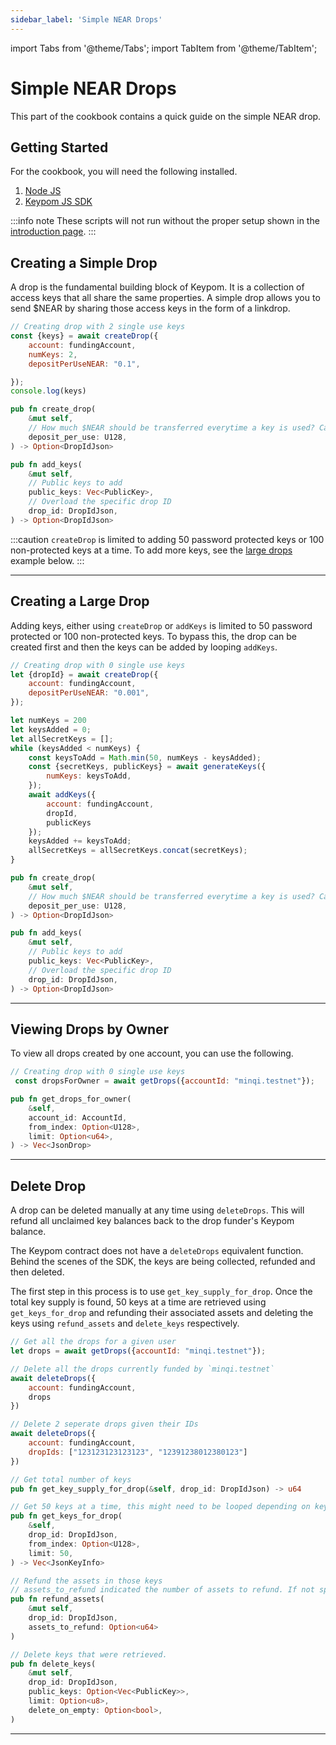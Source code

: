 ```yaml
---
sidebar_label: 'Simple NEAR Drops'
---
```

import Tabs from '@theme/Tabs';
import TabItem from '@theme/TabItem';

# Simple NEAR Drops
This part of the cookbook contains a quick guide on the simple NEAR drop.
## Getting Started
For the cookbook, you will need the following installed. 
1. [Node JS](https://docs.npmjs.com/downloading-and-installing-node-js-and-npm)  
2. [Keypom JS SDK](https://github.com/keypom/keypom-js#getting-started)


:::info note
These scripts will not run without the proper setup shown in the [introduction page](../welcome.md#connection-to-near-and-initializing-the-sdk).
:::

## Creating a Simple Drop
A drop is the fundamental building block of Keypom. It is a collection of access keys that all share the same properties. A simple drop allows you to send $NEAR by sharing those access keys in the form of a linkdrop. 

<Tabs>
<TabItem value="SDK" label="🔑 Keypom SDK">

```js
// Creating drop with 2 single use keys
const {keys} = await createDrop({
    account: fundingAccount,
    numKeys: 2,
    depositPerUseNEAR: "0.1",

});
console.log(keys)
```

</TabItem>
<TabItem value="CONTRACT" label="🦀 Rust Function Prototypes">

```rust
pub fn create_drop(
    &mut self,
    // How much $NEAR should be transferred everytime a key is used? Can be 0.
    deposit_per_use: U128,
) -> Option<DropIdJson>

pub fn add_keys(
    &mut self,
    // Public keys to add
    public_keys: Vec<PublicKey>,
    // Overload the specific drop ID
    drop_id: DropIdJson,
) -> Option<DropIdJson> 
```

</TabItem>
</Tabs>

:::caution
`createDrop` is limited to adding 50 password protected keys or 100 non-protected keys at a time. To add more keys, see the [large drops](#creating-a-large-drop) example below. 
:::

___

## Creating a Large Drop
Adding keys, either using `createDrop` or `addKeys` is limited to 50 password protected or 100 non-protected keys. To bypass this, the drop can be created first and then the keys can be added by looping `addKeys`.

<Tabs>
<TabItem value="SDK" label="🔑 Keypom SDK">

```js
// Creating drop with 0 single use keys
let {dropId} = await createDrop({
    account: fundingAccount,
    depositPerUseNEAR: "0.001",
});

let numKeys = 200
let keysAdded = 0;
let allSecretKeys = [];
while (keysAdded < numKeys) {
    const keysToAdd = Math.min(50, numKeys - keysAdded);
    const {secretKeys, publicKeys} = await generateKeys({
        numKeys: keysToAdd,
    });
    await addKeys({
        account: fundingAccount,
        dropId,
        publicKeys
    });
    keysAdded += keysToAdd;
    allSecretKeys = allSecretKeys.concat(secretKeys);
}
```

</TabItem>
<TabItem value="CONTRACT" label="🦀 Rust Function Prototypes">

```rust
pub fn create_drop(
    &mut self,
    // How much $NEAR should be transferred everytime a key is used? Can be 0.
    deposit_per_use: U128,
) -> Option<DropIdJson>

pub fn add_keys(
    &mut self,
    // Public keys to add
    public_keys: Vec<PublicKey>,
    // Overload the specific drop ID
    drop_id: DropIdJson,
) -> Option<DropIdJson> 
```

</TabItem>

</Tabs>

___

## Viewing Drops by Owner
To view all drops created by one account, you can use the following. 

<Tabs>
<TabItem value="SDK" label="🔑 Keypom SDK">

```js
// Creating drop with 0 single use keys
 const dropsForOwner = await getDrops({accountId: "minqi.testnet"});
```

</TabItem>
<TabItem value="CONTRACT" label="🦀 Rust Function Prototypes">

```rust
pub fn get_drops_for_owner(
    &self,
    account_id: AccountId,
    from_index: Option<U128>,
    limit: Option<u64>,
) -> Vec<JsonDrop> 
```

</TabItem>

</Tabs>

___

## Delete Drop
A drop can be deleted manually at any time using `deleteDrops`. This will refund all unclaimed key balances back to the drop funder's Keypom balance. 

The Keypom contract does not have a `deleteDrops` equivalent function. Behind the scenes of the SDK, the keys are being collected, refunded and then deleted. 

The first step in this process is to use `get_key_supply_for_drop`. Once the total key supply is found, 50 keys at a time are retrieved using `get_keys_for_drop` and refunding their associated assets and deleting the keys using `refund_assets` and `delete_keys` respectively. 

<Tabs>
<TabItem value="SDK" label="🔑 Keypom SDK">

```js
// Get all the drops for a given user
let drops = await getDrops({accountId: "minqi.testnet"});

// Delete all the drops currently funded by `minqi.testnet`
await deleteDrops({
    account: fundingAccount,
    drops
})

// Delete 2 seperate drops given their IDs
await deleteDrops({
    account: fundingAccount,
    dropIds: ["123123123123123", "12391238012380123"]
})
```

</TabItem>
<TabItem value="CONTRACT" label="🦀 Rust Function Prototypes">

```rust
// Get total number of keys
pub fn get_key_supply_for_drop(&self, drop_id: DropIdJson) -> u64

// Get 50 keys at a time, this might need to be looped depending on key supply
pub fn get_keys_for_drop(
    &self,
    drop_id: DropIdJson,
    from_index: Option<U128>,
    limit: 50,
) -> Vec<JsonKeyInfo>

// Refund the assets in those keys
// assets_to_refund indicated the number of assets to refund. If not specified, all assets will be attempted to be refunded. 
pub fn refund_assets(
    &mut self, 
    drop_id: DropIdJson, 
    assets_to_refund: Option<u64>
)

// Delete keys that were retrieved.
pub fn delete_keys(
    &mut self,
    drop_id: DropIdJson,
    public_keys: Option<Vec<PublicKey>>,
    limit: Option<u8>,
    delete_on_empty: Option<bool>,
)
```

</TabItem>

</Tabs>

___
